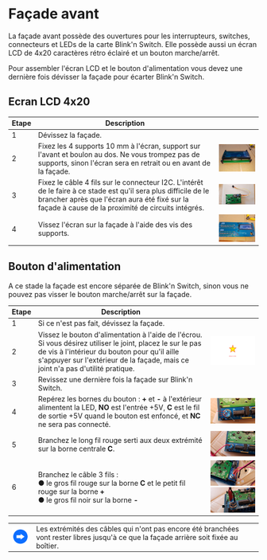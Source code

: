 # Façade avant<A id="a28"></A>

La façade avant possède des ouvertures pour les interrupteurs, switches, connecteurs et LEDs de la carte Blink'n Switch.
Elle possède aussi un écran LCD de 4x20 caractères rétro éclairé et un bouton marche/arrêt.

Pour assembler l'écran LCD et le bouton d'alimentation vous devez une dernière fois dévisser la façade pour écarter Blink'n Switch.

## Ecran LCD 4x20<A id="a29"></A>

| Etape  | Description                                                  |                                                           |
| ------ | ------------------------------------------------------------ | --------------------------------------------------------: |
| 1      | Dévissez la façade.                                          |                                                           |
| 2      | Fixez les 4 supports 10 mm à l'écran, support sur l'avant et boulon au dos. Ne vous trompez pas de supports, sinon l'écran sera en retrait ou en avant de la façade. |          <img src="pictures/070.jpg" style="zoom:33%;" /> |
| 3      | Fixez le câble 4 fils sur le connecteur I2C. L'intérêt de le faire à ce stade est qu'il sera plus difficile de le brancher après que l'écran aura été fixé sur la façade à cause de la proximité de circuits intégrés. | <img src="pictures/70A-lcdcable.jpg" style="zoom:33%;" /> |
| 4      | Vissez l'écran sur la façade à l'aide des vis des supports.  |          <img src="pictures/071.jpg" style="zoom:33%;" /> |

## Bouton d'alimentation<A id="a30"></A>

A ce stade la façade est encore séparée de Blink'n Switch, sinon vous ne pouvez pas visser le bouton marche/arrêt sur la façade.

| Etape | Description                                                                     |                                                                              |
| ------| ------------------------------------------------------------------------------- | ---------------------------------------------------------------------------- |
| 1     | Si ce n'est pas fait, dévissez la façade.                                       |                                                                              |
| 2     | Vissez le bouton d'alimentation à l'aide de l'écrou. Si vous désirez utiliser le joint, placez le sur le pas de vis à l'intérieur du bouton pour qu'il aille s'appuyer sur l'extérieur de la façade, mais ce joint n'a pas d'utilité pratique. | <img src="pictures/TODO.png" style="zoom:50%;" />            |
| 3     | Revissez une dernière fois la façade sur Blink'n Switch.                        |                                                                              |
| 4     | Repérez les bornes du bouton : **+** et **-** à l'extérieur alimentent la LED, **NO** est l'entrée +5V, **C** est le fil de sortie +5V quand le bouton est enfoncé, et **NC** ne sera pas connecté. | <img src="pictures/072-pwrbtn.jpg" alt="Bornes bouton ON/OFF" style="zoom:50%;" /> |
| 5     | Branchez le long fil rouge serti aux deux extrémité sur la borne centrale **C**. | <img src="pictures/072-mainvcc.jpg" alt="Cable borne C" style="zoom:50%;" /> |
| 6     | Branchez le câble 3 fils :<br />● le gros fil rouge sur la borne **C** et le petit fil rouge sur la borne **+**<br />● le gros fil noir sur la borne **-** | <img src="pictures/072-vcc.jpg" alt="Fils rouges" style="zoom:50%;" /><br /><img src="pictures/072-gnd.jpg" alt="Fil noir" style="zoom:50%;" /> |

<TABLE><TR><TD><img src="pictures/thisway.png" alt="Conseil" width="75px" /></TD><TD>Les extrémités des câbles qui n'ont pas encore été
branchées vont rester libres jusqu'à ce que la façade arrière soit fixée au boîtier.</TD></TR></TABLE>
